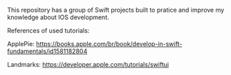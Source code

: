 This repository has a group of Swift projects built to pratice and improve my knowledge about IOS development.

References of used tutorials:

ApplePie: https://books.apple.com/br/book/develop-in-swift-fundamentals/id1581182804

Landmarks: https://developer.apple.com/tutorials/swiftui
